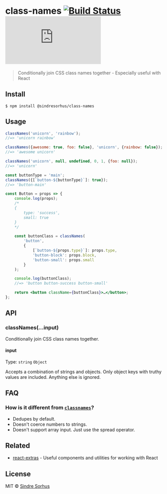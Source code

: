 # class-names [![Build Status](https://travis-ci.org/sindresorhus/class-names.svg?branch=master)](https://travis-ci.org/sindresorhus/class-names) [![gzip size](http://img.badgesize.io/https://cdn.jsdelivr.net/npm/@sindresorhus/class-names/index.js?compression=gzip)](https://cdn.jsdelivr.net/npm/@sindresorhus/class-names/index.js)

> Conditionally join CSS class names together - Especially useful with React


## Install

```
$ npm install @sindresorhus/class-names
```


## Usage

```js
classNames('unicorn', 'rainbow');
//=> 'unicorn rainbow'

classNames({awesome: true, foo: false}, 'unicorn', {rainbow: false});
//=> 'awesome unicorn'

classNames('unicorn', null, undefined, 0, 1, {foo: null});
//=> 'unicorn'

const buttonType = 'main';
classNames({[`button-${buttonType}`]: true});
//=> 'button-main'
```

```jsx
const Button = props => {
	console.log(props);
	/*
	{
		type: 'success',
		small: true
	}
	*/

	const buttonClass = classNames(
		'button',
		{
			[`button-${props.type}`]: props.type,
			'button-block': props.block,
			'button-small': props.small
		}
	);

	console.log(buttonClass);
	//=> 'button button-success button-small'

	return <button className={buttonClass}>…</button>;
};
```


## API

### classNames(…input)

Conditionally join CSS class names together.

#### input

Type: `string` `Object`

Accepts a combination of strings and objects. Only object keys with truthy values are included. Anything else is ignored.


## FAQ

### How is it different from [`classnames`](https://github.com/JedWatson/classnames)?

- Dedupes by default.
- Doesn't coerce numbers to strings.
- Doesn't support array input. Just use the spread operator.


## Related

- [react-extras](https://github.com/sindresorhus/react-extras) - Useful components and utilities for working with React


## License

MIT © [Sindre Sorhus](https://sindresorhus.com)
